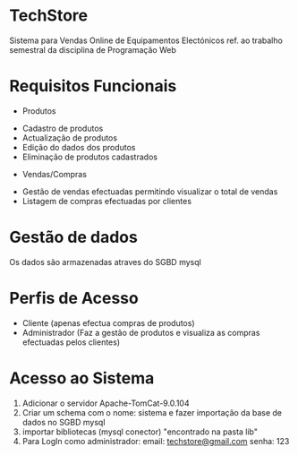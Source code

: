 # TechStore
Sistema para Vendas Online de Equipamentos Electónicos ref. ao trabalho semestral da disciplina de Programação Web

# Requisitos Funcionais
* Produtos 
- Cadastro de produtos
- Actualização de produtos
- Edição do dados dos produtos
- Eliminação de produtos cadastrados

* Vendas/Compras
- Gestão de vendas efectuadas permitindo visualizar o total de vendas
- Listagem de compras efectuadas por clientes

# Gestão de dados
Os dados são armazenadas atraves do SGBD mysql

# Perfis de Acesso
- Cliente (apenas efectua compras de produtos)
- Administrador (Faz a gestão de produtos e visualiza as compras efectuadas pelos clientes)

# Acesso ao Sistema
1. Adicionar o servidor Apache-TomCat-9.0.104
2. Criar um schema com o nome: sistema e fazer importação da base de dados no SGBD mysql
3. importar bibliotecas (mysql conector) "encontrado na pasta lib"
4. Para LogIn como administrador:
email: techstore@gmail.com
senha: 123